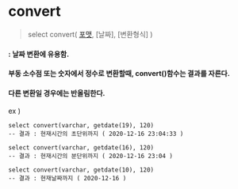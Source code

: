 # convert
> select convert( [포맷](길이), [날짜], [변환형식] )

#### : 날짜 변환에 유용함.
#### 부동 소수점 또는 숫자에서 정수로 변환할때, convert()함수는 결과를 자른다.
#### 다른 변환일 경우에는 반올림한다.

ex )
```
select convert(varchar, getdate(19), 120)
-- 결과 : 현재시간의 초단위까지 ( 2020-12-16 23:04:33 )

select convert(varchar, getdate(16), 120)
-- 결과 : 현재시간의 분단위까지 ( 2020-12-16 23:04 )

select convert(varchar, getdate(10), 120)
-- 결과 : 현재날짜까지 ( 2020-12-16 )
```

